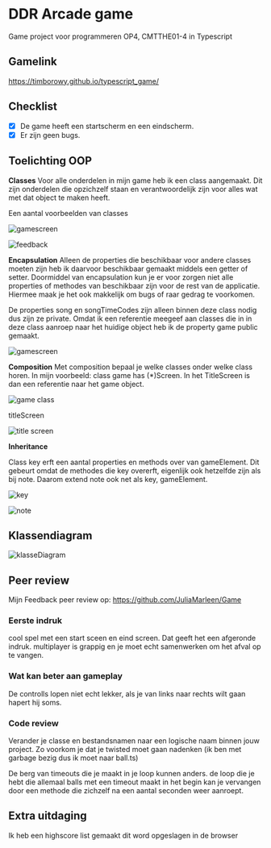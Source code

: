 # DDR Arcade game

Game project voor programmeren OP4, CMTTHE01-4 in Typescript

## Gamelink
 
https://timborowy.github.io/typescript_game/

## Checklist

- [X] De game heeft een startscherm en een eindscherm.
- [X] Er zijn geen bugs.

## Toelichting OOP 

**Classes**
Voor alle onderdelen in mijn game heb ik een class aangemaakt. Dit zijn onderdelen die opzichzelf staan en verantwoordelijk zijn voor alles wat met dat object te maken heeft. 

Een aantal voorbeelden van classes

![gamescreen](https://upload.borowy.nl/i/XqoB2Pal.png)

![feedback](https://upload.borowy.nl/i/u1Jo8mzd.png)


**Encapsulation**
Alleen de properties die beschikbaar voor andere classes moeten zijn heb ik daarvoor beschikbaar gemaakt middels een getter of setter. Doormiddel van encapsulation kun je er voor zorgen niet alle properties of methodes van beschikbaar zijn voor de rest van de applicatie. Hiermee maak je het ook makkelijk om bugs of raar gedrag te voorkomen.

De properties song en songTimeCodes zijn alleen binnen deze class nodig dus zijn ze private.
Omdat ik een referentie meegeef aan classes die in in deze class aanroep naar het huidige object heb ik de property game public gemaakt.

![gamescreen](https://upload.borowy.nl/i/gWGCx6AN.png)

**Composition**
Met composition bepaal je welke classes onder welke class horen. In mijn voorbeeld: class game has (*)Screen. In het TitleScreen is dan een referentie naar het game object.

![game class](https://upload.borowy.nl/i/ncJjDnj0.png)

titleScreen

![title screen](https://upload.borowy.nl/i/uz0KJIuH.png)

**Inheritance**

Class key erft een aantal properties en methods over van gameElement. Dit gebeurt omdat de methodes die key overerft, eigenlijk ook hetzelfde zijn als bij note. Daarom extend note ook net als key, gameElement.

![key](https://upload.borowy.nl/i/GcgNUxup.png)

![note](https://upload.borowy.nl/i/8TiaJswZ.png)


## Klassendiagram

![klasseDiagram](https://upload.borowy.nl/i/ZsyYEF8H.png)

## Peer review

Mijn Feedback peer review op:
https://github.com/JuliaMarleen/Game

### Eerste indruk
cool spel met een start sceen en eind screen. Dat geeft het een afgeronde indruk.
multiplayer is grappig en je moet echt samenwerken om het afval op te vangen.

### Wat kan beter aan gameplay
De controlls lopen niet echt lekker, als je van links naar rechts wilt gaan hapert hij soms.

### Code review
Verander je classe en bestandsnamen naar een logische naam binnen jouw project. Zo voorkom je dat je twisted moet gaan nadenken (ik ben met garbage bezig dus ik moet naar ball.ts)

De berg van timeouts die je maakt in je loop kunnen anders. de loop die je hebt die allemaal balls met een timeout maakt in het begin kan je vervangen door een methode die zichzelf na een aantal seconden weer aanroept.

## Extra uitdaging

Ik heb een highscore list gemaakt dit word opgeslagen in de browser
